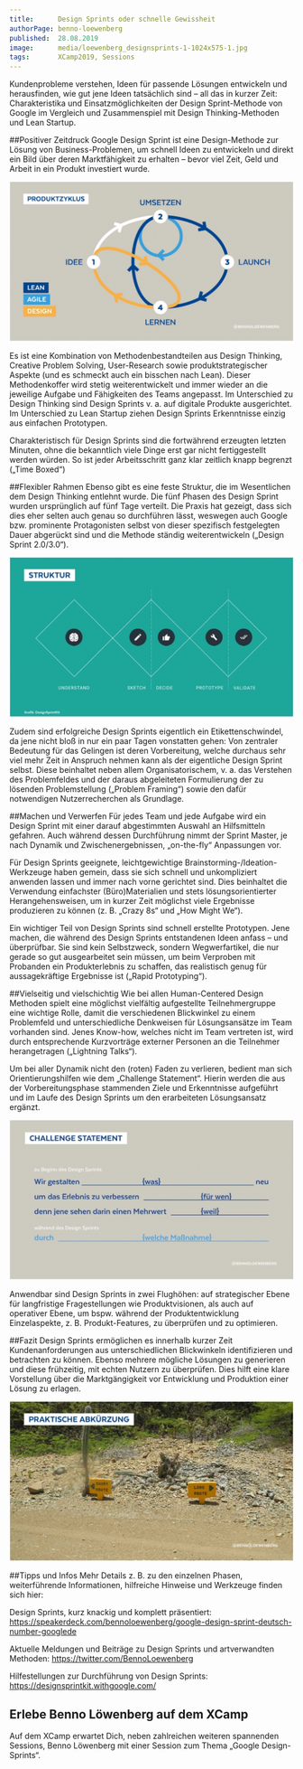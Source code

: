 ```yaml
---
title:      Design Sprints oder schnelle Gewissheit
authorPage: benno-loewenberg
published:  28.08.2019
image:      media/loewenberg_designsprints-1-1024x575-1.jpg
tags:       XCamp2019, Sessions
---
```


Kundenprobleme verstehen, Ideen für passende Lösungen entwickeln und herausfinden, wie gut jene Ideen tatsächlich sind – all das in kurzer Zeit: Charakteristika und Einsatzmöglichkeiten der Design Sprint-Methode von Google im Vergleich und Zusammenspiel mit Design Thinking-Methoden und Lean Startup.

##Positiver Zeitdruck
Google Design Sprint ist eine Design-Methode zur Lösung von Business-Problemen, um schnell Ideen zu entwickeln und direkt ein Bild über deren Marktfähigkeit zu erhalten – bevor viel Zeit, Geld und Arbeit in ein Produkt investiert wurde.

![Designsprints](loewenberg_designsprints-1-1024x575-1.jpg)

Es ist eine Kombination von Methodenbestandteilen aus Design Thinking, Creative Problem Solving, User-Research sowie produktstrategischer Aspekte (und es schmeckt auch ein bisschen nach Lean). Dieser Methodenkoffer wird stetig weiterentwickelt und immer wieder an die jeweilige Aufgabe und Fähigkeiten des Teams angepasst. Im Unterschied zu Design Thinking sind Design Sprints v. a. auf digitale Produkte ausgerichtet. Im Unterschied zu Lean Startup ziehen Design Sprints Erkenntnisse einzig aus einfachen Prototypen.

Charakteristisch für Design Sprints sind die fortwährend erzeugten letzten Minuten, ohne die bekanntlich viele Dinge erst gar nicht fertiggestellt werden würden. So ist jeder Arbeitsschritt ganz klar zeitlich knapp begrenzt („Time Boxed“)

##Flexibler Rahmen
Ebenso gibt es eine feste Struktur, die im Wesentlichen dem Design Thinking entlehnt wurde. Die fünf Phasen des Design Sprint wurden ursprünglich auf fünf Tage verteilt. Die Praxis hat gezeigt, dass sich dies eher selten auch genau so durchführen lässt, weswegen auch Google bzw. prominente Protagonisten selbst von dieser spezifisch festgelegten Dauer abgerückt sind und die Methode ständig weiterentwickeln („Design Sprint 2.0/3.0“).

![Designsprints](loewenberg_designsprints-2-1024x575-1-1024x575.jpg) 

Zudem sind erfolgreiche Design Sprints eigentlich ein Etikettenschwindel, da jene nicht bloß in nur ein paar Tagen vonstatten gehen: Von zentraler Bedeutung für das Gelingen ist deren Vorbereitung, welche durchaus sehr viel mehr Zeit in Anspruch nehmen kann als der eigentliche Design Sprint selbst. Diese beinhaltet neben allem Organisatorischem, v. a. das Verstehen des Problemfeldes und der daraus abgeleiteten Formulierung der zu lösenden Problemstellung („Problem Framing“) sowie den dafür notwendigen Nutzerrecherchen als Grundlage.

##Machen und Verwerfen
Für jedes Team und jede Aufgabe wird ein Design Sprint mit einer darauf abgestimmten Auswahl an Hilfsmitteln gefahren. Auch während dessen Durchführung nimmt der Sprint Master, je nach Dynamik und Zwischenergebnissen, „on-the-fly“ Anpassungen vor.

Für Design Sprints geeignete, leichtgewichtige Brainstorming-/Ideation-Werkzeuge haben gemein, dass sie sich schnell und unkompliziert anwenden lassen und immer nach vorne gerichtet sind. Dies beinhaltet die Verwendung einfachster (Büro)Materialien und stets lösungsorientierter Herangehensweisen, um in kurzer Zeit möglichst viele Ergebnisse produzieren zu können (z. B. „Crazy 8s“ und „How Might We“).

Ein wichtiger Teil von Design Sprints sind schnell erstellte Prototypen. Jene machen, die während des Design Sprints entstandenen Ideen anfass – und überprüfbar. Sie sind kein Selbstzweck, sondern Wegwerfartikel, die nur gerade so gut ausgearbeitet sein müssen, um beim Verproben mit Probanden ein Produkterlebnis zu schaffen, das realistisch genug für aussagekräftige Ergebnisse ist („Rapid Prototyping“).

##Vielseitig und vielschichtig
Wie bei allen Human-Centered Design Methoden spielt eine möglichst vielfältig aufgestellte Teilnehmergruppe eine wichtige Rolle, damit die verschiedenen Blickwinkel zu einem Problemfeld und unterschiedliche Denkweisen für Lösungsansätze im Team vorhanden sind. Jenes Know-how, welches nicht im Team vertreten ist, wird durch entsprechende Kurzvorträge externer Personen an die Teilnehmer herangetragen („Lightning Talks“).

Um bei aller Dynamik nicht den (roten) Faden zu verlieren, bedient man sich Orientierungshilfen wie dem „Challenge Statement“. Hierin werden die aus der Vorbereitungsphase stammenden Ziele und Erkenntnisse aufgeführt und im Laufe des Design Sprints um den erarbeiteten Lösungsansatz ergänzt.

![Designsprints](loewenberg_designsprints-3-1024x575-1-1024x575.jpg)

Anwendbar sind Design Sprints in zwei Flughöhen: auf strategischer Ebene für langfristige Fragestellungen wie Produktvisionen, als auch auf operativer Ebene, um bspw. während der Produktentwicklung Einzelaspekte, z. B. Produkt-Features, zu überprüfen und zu optimieren.

##Fazit
Design Sprints ermöglichen es innerhalb kurzer Zeit Kundenanforderungen aus unterschiedlichen Blickwinkeln identifizieren und betrachten zu können. Ebenso mehrere mögliche Lösungen zu generieren und diese frühzeitig, mit echten Nutzern zu überprüfen. Dies hilft eine klare Vorstellung über die Marktgängigkeit vor Entwicklung und Produktion einer Lösung zu erlagen.

![Designsprints](loewenberg_designsprints-4-1024x575-1-1024x575.jpg)

##Tipps und Infos
Mehr Details z. B. zu den einzelnen Phasen, weiterführende Informationen, hilfreiche Hinweise und Werkzeuge finden sich hier:

Design Sprints, kurz knackig und komplett präsentiert: https://speakerdeck.com/bennoloewenberg/google-design-sprint-deutsch-number-googlede

Aktuelle Meldungen und Beiträge zu Design Sprints und artverwandten Methoden: https://twitter.com/BennoLoewenberg

Hilfestellungen zur Durchführung von Design Sprints: https://designsprintkit.withgoogle.com/

## Erlebe Benno Löwenberg auf dem XCamp
Auf dem XCamp erwartet Dich, neben zahlreichen weiteren spannenden Sessions, Benno Löwenberg mit einer Session zum Thema „Google Design-Sprints“.

